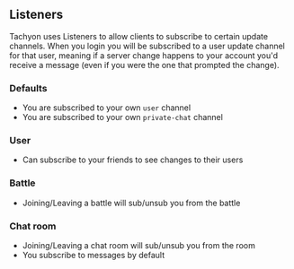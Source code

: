 ## Listeners
Tachyon uses Listeners to allow clients to subscribe to certain update channels. When you login you will be subscribed to a user update channel for that user, meaning if a server change happens to your account you'd receive a message (even if you were the one that prompted the change).

### Defaults
- You are subscribed to your own `user` channel
- You are subscribed to your own `private-chat` channel

### User
- Can subscribe to your friends to see changes to their users

### Battle
- Joining/Leaving a battle will sub/unsub you from the battle

### Chat room
- Joining/Leaving a chat room will sub/unsub you from the room
- You subscribe to messages by default

